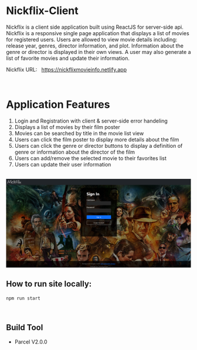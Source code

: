 # Nickflix-Client
Nickflix is a client side application built using ReactJS for server-side api. Nickflix is a responsive single page application that displays a list of movies for registered users. Users are allowed to view movie details including: release year, genres, director information, and plot. Information about the genre or director is displayed in their own views. A user may also generate a list of favorite movies and update their information. 

Nickflix URL: &nbsp; https://nickflixmovieinfo.netlify.app

<br>

# Application Features
1. Login and Registration with client & server-side error handeling
2. Displays a list of movies by their film poster
3. Movies can be searched by title in the movie list view
4. Users can click the film poster to display more details about the film
5. Users can click the genre or director buttons to display a definition of genre or information about the director of the film
6. Users can add/remove the selected movie to their favorites list
7. Users can update their user information

<br>

<img src="./src/images/Nickflix_homescreen.png">

<br>

## How to run site locally:
```
npm run start
```
<br>

## Build Tool
* Parcel V2.0.0






